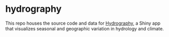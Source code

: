# hydrography

This repo houses the source code and data for [Hydrography](http://matthewkling.net/shiny/seasons/), a Shiny app that visualizes seasonal and geographic variation in hydrology and climate.